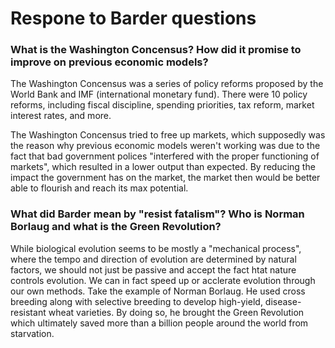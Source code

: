 # Respone to Barder questions

### What is the Washington Concensus? How did it promise to improve on previous economic models?

The Washington Concensus was a series of policy reforms proposed by the World Bank and IMF (international monetary fund). There were 10 policy reforms, including fiscal discipline, spending priorities, tax reform, market interest rates, and more. 

The Washington Concensus tried to free up markets, which supposedly was the reason why previous economic models weren't working was due to the fact that bad government polices "interfered with the proper functioning of markets", which resulted in a lower output than expected. By reducing the impact the government has on the market, the market then would be better able to flourish and reach its max potential.

### What did Barder mean by "resist fatalism"? Who is Norman Borlaug and what is the Green Revolution?

While biological evolution seems to be mostly a "mechanical process", where the tempo and direction of evolution are determined by natural factors, we should not just be passive and accept the fact htat nature controls evolution. We can in fact speed up or acclerate evolution through our own methods. Take the example of Norman Borlaug. He used cross breeding along with selective breeding to develop high-yield, disease-resistant wheat varieties. By doing so, he brought the Green Revolution which ultimately saved more than a billion people around the world from starvation. 
